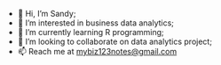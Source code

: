 - 👋 Hi, I’m Sandy;
- 👀 I’m interested in business data analytics;
- 🌱 I’m currently learning R programming;
- 💞️ I’m looking to collaborate on data analytics project;
- 📫 Reach me at mybiz123notes@gmail.com

<!---
mybiz123/readme.md is a ✨ special ✨ repository because its `README.md` (this file) appears on your GitHub profile.
You can click the Preview link to take a look at your changes.
--->
